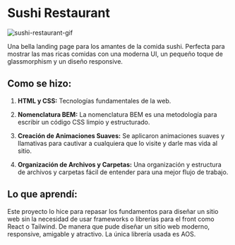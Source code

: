 # Sushi Restaurant

![sushi-restaurant-gif](https://github.com/JIB2017/sushi-restaurant-website/assets/31837873/7318997e-7c67-4998-b556-4f5da2c4ec9d)

Una bella landing page para los amantes de la comida sushi. Perfecta para mostrar las mas ricas comidas con una moderna UI, un pequeño toque de glassmorphism y un diseño responsive.


## Como se hizo:

1. **HTML y CSS:** Tecnologías fundamentales de la web.

2. **Nomenclatura BEM:** La nomenclatura BEM es una metodología para escribir un código CSS limpio y estructurado.

3. **Creación de Animaciones Suaves:** Se aplicaron animaciones suaves y llamativas para cautivar a cualquiera que lo visite y darle mas vida al sitio.

4. **Organización de Archivos y Carpetas:** Una organización y estructura de archivos y carpetas fácil de entender para una mejor flujo de trabajo.


## Lo que aprendí:

Este proyecto lo hice para repasar los fundamentos para diseñar un sitio web sin la necesidad de usar frameworks o librerías para el front como React o Tailwind. De manera que pude diseñar un sitio web moderno, responsive, amigable y atractivo. La única librería usada es AOS.
